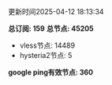 更新时间2025-04-12 18:13:34

**总订阅: 159**
**总节点: 45205**
- vless节点: 14489
- hysteria2节点: 5

**google ping有效节点: 360**
